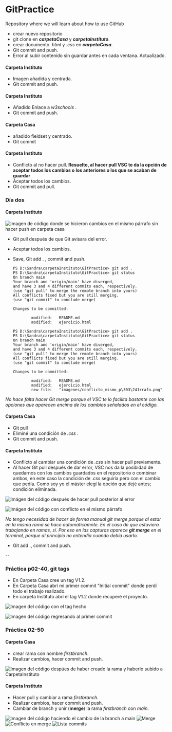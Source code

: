 # GitPractice
Repository where we will learn about how to use GitHub

 - crear nuevo repositorio
 - git clone en ***carpetaCasa*** y ***carpetaInstituto***.
 - crear documento _.html_ y _.css_ en ***carpetaCasa***.
 - Git commit and push.
 - Error al subir contenido sin guardar antes en cada ventana. Actualizado.

#### Carpeta Instituto
- Imagen añadida y centrada.
- Git commit and push.

#### Carpeta Instituto
- Añadido Enlace a _w3schools_ .
- Git commit and push.

#### Carpeta Casa
- añadido fieldset y centrado.
- Git commit

#### Carpeta Instituto
- Conflicto al no hacer pull. **Resuelto, al hacer pull VSC te da la opción de aceptar todos los cambios o los anteriores o los que se acaban de guardar**
- Aceptar todos los cambios.
- Git commit and pull.

### Día dos
#### Carpeta Instituto

![imagen de código donde se hicieron cambios en el mismo párrafo sin hacer push en carpeta casa](https://github.com/SandraLucioni/GitPractice/blob/main/imagenes/conflicto_mismo_parrafo.png)

- Git pull después de que Git avisara del error.
- Aceptar todos los cambios.
- Save, Git add . , commit and push.

    ```
    PS D:\Sandra\carpetaInstituto\GitPractice> git add .
    PS D:\Sandra\carpetaInstituto\GitPractice> git status
    On branch main
    Your branch and 'origin/main' have diverged,
    and have 3 and 4 different commits each, respectively.
    (use "git pull" to merge the remote branch into yours)
    All conflicts fixed but you are still merging.
    (use "git commit" to conclude merge)

    Changes to be committed:

            modified:   README.md
            modified:   ejercicio.html

    PS D:\Sandra\carpetaInstituto\GitPractice> git add .       
    PS D:\Sandra\carpetaInstituto\GitPractice> git status
    On branch main
    Your branch and 'origin/main' have diverged,
    and have 3 and 4 different commits each, respectively.
    (use "git pull" to merge the remote branch into yours)
    All conflicts fixed but you are still merging.
    (use "git commit" to conclude merge)

    Changes to be committed:

            modified:   README.md
            modified:   ejercicio.html
            new file:   "imagenes/conflicto_mismo_p\303\241rrafo.png"

    ```

 _No hace falta hacer Git merge porque el VSC te lo facilita bastante con las opciones que aparecen encima de los cambios señalados en el código._

 #### Carpeta Casa
 - Git pull
 - Eliminé una condición de _.css_ .
 - Git commit and push.
 #### Carpeta Instituto
 - Conflicto al cambiar una condición de _.css_ sin hacer pull previamente.
 - Al hacer Git pull después de dar error, VSC nos da la posibidad de quedarnos con los cambios guardados en el repositorio o combinar ambos, en este caso la condición de _.css_ seguiría pero con el cambio que pedía. Como soy yo el máster elegí la opción que dejé antes; condición eliminada.

![Imágen del código después de hacer pull posterior al error](https://github.com/SandraLucioni/GitPractice/blob/main/imagenes/conflicto_contenido_por_nopull.png)

![Imágen del código con conflicto en el mismo párrafo](https://github.com/SandraLucioni/GitPractice/blob/main/imagenes/conflicto_cambio_en_la_misma_linea_pero_distinto_contenido.png)

 _No tengo necesidad de hacer de forma manual git merge porque al estar en la misma rama se hace automáticamnte. En el caso de que estuviera trabajando en ramas, sí. Por eso en las capturas aparece **git merge** en el terminal, porque al principio no entendía cuando debía usarlo._
  
 - Git add ., commit and push.

--

### Práctica p02-40, git tags
 - En Carpeta Casa cree un tag V1.2.
 - En Carpeta Casa abrí mi primer commit "Initial commit" donde perdí todo el trabajo realizado.
 - En carpeta Instituto abrí el tag V1.2 donde recuperé el proyecto.


 ![Imagen del código con el tag hecho](https://github.com/SandraLucioni/GitPractice/blob/main/imagenes/codigo_tag.png)

 ![Imagen del código regresando al primer commit](https://github.com/SandraLucioni/GitPractice/blob/main/imagenes/git_push_after_tag.png)

### Práctica 02-50

#### Carpeta Casa
- crear rama con nombre _firstbranch_.
- Realizar cambios, hacer commit and push.

![Imagen del código despúes de haber creado la rama y haberlo subido a CarpetaInstituto](https://github.com/SandraLucioni/GitPractice/blob/main/imagenes/changes_carpetainstituto_branch.png)
 
#### Carpeta Instituto
- Hacer pull y cambiar a rama _firstbranch_.
- Realizar cambios, hacer commit and push.
- Cambiar de branch y unir (**merge**) la rama _firstbranch_ con _main_.

![Imagen del código haciendo el cambio de la branch a main](https://github.com/SandraLucioni/GitPractice/blob/main/imagenes/cambio_a_main.png)
![Merge](https://github.com/SandraLucioni/GitPractice/blob/main/imagenes/merge.png)
![Conflicto en merge](https://github.com/SandraLucioni/GitPractice/blob/main/imagenes/conflict_merge.png)
![Lista commits](https://github.com/SandraLucioni/GitPractice/blob/main/imagenes/list-commits.png)
